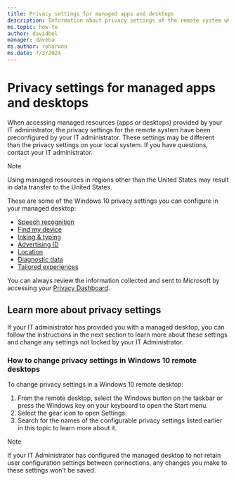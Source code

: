 ```yaml
---
title: Privacy settings for managed apps and desktops
description: Information about privacy settings of the remote system when using managed apps and desktops.
ms.topic: how-to
author: davidbel
manager: daveba
ms.author: roharwoo
ms.date: 7/3/2024
---
```

# Privacy settings for managed apps and desktops

When accessing managed resources (apps or desktops) provided by your IT administrator, the privacy settings for the remote system have been preconfigured by your IT administrator. These settings may be different than the privacy settings on your local system. If you have questions, contact your IT administrator.

>[!NOTE]
>Using managed resources in regions other than the United States may result in data transfer to the United States.

These are some of the Windows 10 privacy settings you can configure in your managed desktop:

- [Speech recognition](https://go.microsoft.com/fwlink/?linkid=874646)
- [Find my device](https://go.microsoft.com/fwlink/?linkid=533063)
- [Inking & typing](https://go.microsoft.com/fwlink/?linkid=874646)
- [Advertising ID](https://go.microsoft.com/fwlink/?linkid=838419)
- [Location](https://go.microsoft.com/fwlink/?linkid=529987)
- [Diagnostic data](https://go.microsoft.com/fwlink/?linkid=614828)
- [Tailored experiences](https://go.microsoft.com/fwlink/?linkid=614828)

You can always review the information collected and sent to Microsoft by accessing your [Privacy Dashboard](https://go.microsoft.com/fwlink/?linkid=864206).

## Learn more about privacy settings

If your IT administrator has provided you with a managed desktop, you can follow the instructions in the next section to learn more about these settings and change any settings not locked by your IT Administrator.

### How to change privacy settings in Windows 10 remote desktops

To change privacy settings in a Windows 10 remote desktop:

1. From the remote desktop, select the Windows button on the taskbar or press the Windows key on your keyboard to open the Start menu.
2. Select the gear icon to open Settings.
3. Search for the names of the configurable privacy settings listed earlier in this topic to learn more about it.

>[!NOTE]
> If your IT Administrator has configured the managed desktop to not retain user configuration settings between connections, any changes you make to these settings won't be saved.
